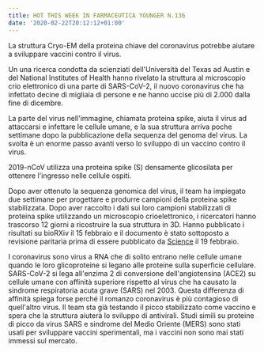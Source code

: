 ```yaml
---
title: HOT THIS WEEK IN FARMACEUTICA YOUNGER N.136
date: '2020-02-22T20:12:12+01:00'
---
```

La struttura Cryo-EM della proteina chiave del coronavirus potrebbe aiutare a sviluppare vaccini contro il virus.

Un una ricerca condotta da scienziati dell'Università del Texas ad Austin e del National Institutes of Health hanno rivelato la struttura al microscopio crio elettronico di una parte di SARS-CoV-2, il nuovo coronavirus che ha infettato decine di migliaia di persone e ne hanno uccise più di 2.000 dalla fine di dicembre.

La parte del virus nell'immagine, chiamata proteina spike, aiuta il virus ad attaccarsi e infettare le cellule umane, e la sua struttura arriva poche settimane dopo la pubblicazione della sequenza del genoma del virus. La svolta è un enorme passo avanti verso lo sviluppo di un vaccino contro il virus.

2019-nCoV utilizza una proteina spike (S) densamente glicosilata per ottenere l'ingresso nelle cellule ospiti. 

Dopo aver ottenuto la sequenza genomica del virus, il team ha impiegato due settimane per progettare e produrre campioni della proteina spike stabilizzata. Dopo aver raccolto i dati sui loro campioni stabilizzati di proteina spike utilizzando un microscopio crioelettronico, i ricercatori hanno trascorso 12 giorni a ricostruire la sua struttura in 3D. Hanno pubblicato i risultati su bioRXiv il 15 febbraio e il documento è stato sottoposto a revisione paritaria prima di essere pubblicato da [Science](https://science.sciencemag.org/content/early/2020/02/19/science.abb2507) il 19 febbraio.

I coronavirus sono virus a RNA che di solito entrano nelle cellule umane quando le loro glicoproteine ​​si legano alle proteine ​​sulla superficie cellulare. SARS-CoV-2 si lega all'enzima 2 di conversione dell'angiotensina (ACE2) su cellule umane con affinità superiore rispetto al virus che ha causato la sindrome respiratoria acuta grave (SARS) nel 2003. Questa differenza di affinità spiega forse perché il romanzo coronavirus è più contagioso di quell'altro virus. Il team sta già testando il picco stabilizzato come vaccino e spera che la struttura aiuterà lo sviluppo di antivirali. Studi simili su proteine ​​di picco da virus SARS e sindrome del Medio Oriente (MERS) sono stati usati per sviluppare vaccini sperimentali, ma i vaccini non sono mai stati immessi sul mercato.
